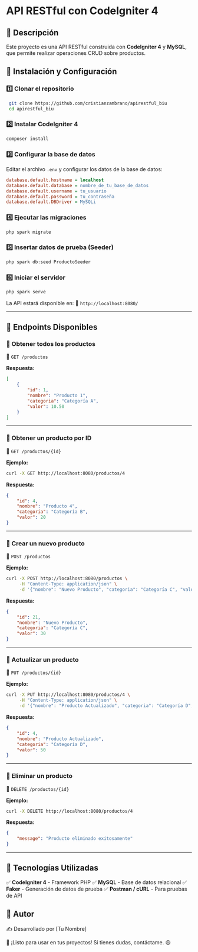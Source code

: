 # API RESTful con CodeIgniter 4

## 📌 Descripción
Este proyecto es una API RESTful construida con **CodeIgniter 4** y **MySQL**, que permite realizar operaciones CRUD sobre productos.

## 🚀 Instalación y Configuración
### **1️⃣ Clonar el repositorio**
```bash
 git clone https://github.com/cristianzambrano/apirestful_biu
 cd apirestful_biu
```

### **2️⃣ Instalar CodeIgniter 4**
```bash
composer install
```

### **3️⃣ Configurar la base de datos**
Editar el archivo `.env` y configurar los datos de la base de datos:
```ini
database.default.hostname = localhost
database.default.database = nombre_de_tu_base_de_datos
database.default.username = tu_usuario
database.default.password = tu_contraseña
database.default.DBDriver = MySQLi
```

### **4️⃣ Ejecutar las migraciones**
```bash
php spark migrate
```

### **5️⃣ Insertar datos de prueba (Seeder)**
```bash
php spark db:seed ProductoSeeder
```

### **6️⃣ Iniciar el servidor**
```bash
php spark serve
```

La API estará disponible en:
📍 `http://localhost:8080/`

---

## 📌 Endpoints Disponibles

### **🔹 Obtener todos los productos**
📌 `GET /productos`

**Respuesta:**
```json
[
    {
        "id": 1,
        "nombre": "Producto 1",
        "categoria": "Categoría A",
        "valor": 10.50
    }
]
```

---
### **🔹 Obtener un producto por ID**
📌 `GET /productos/{id}`

**Ejemplo:**
```bash
curl -X GET http://localhost:8080/productos/4
```

**Respuesta:**
```json
{
    "id": 4,
    "nombre": "Producto 4",
    "categoria": "Categoría B",
    "valor": 20
}
```

---
### **🔹 Crear un nuevo producto**
📌 `POST /productos`

**Ejemplo:**
```bash
curl -X POST http://localhost:8080/productos \
     -H "Content-Type: application/json" \
     -d '{"nombre": "Nuevo Producto", "categoria": "Categoría C", "valor": 30}'
```

**Respuesta:**
```json
{
    "id": 21,
    "nombre": "Nuevo Producto",
    "categoria": "Categoría C",
    "valor": 30
}
```

---
### **🔹 Actualizar un producto**
📌 `PUT /productos/{id}`

**Ejemplo:**
```bash
curl -X PUT http://localhost:8080/productos/4 \
     -H "Content-Type: application/json" \
     -d '{"nombre": "Producto Actualizado", "categoria": "Categoría D", "valor": 50}'
```

**Respuesta:**
```json
{
    "id": 4,
    "nombre": "Producto Actualizado",
    "categoria": "Categoría D",
    "valor": 50
}
```

---
### **🔹 Eliminar un producto**
📌 `DELETE /productos/{id}`

**Ejemplo:**
```bash
curl -X DELETE http://localhost:8080/productos/4
```

**Respuesta:**
```json
{
    "message": "Producto eliminado exitosamente"
}
```

---

## 📌 Tecnologías Utilizadas
✅ **CodeIgniter 4** - Framework PHP
✅ **MySQL** - Base de datos relacional
✅ **Faker** - Generación de datos de prueba
✅ **Postman / cURL** - Para pruebas de API

## 📌 Autor
✍️ Desarrollado por [Tu Nombre]

🚀 ¡Listo para usar en tus proyectos! Si tienes dudas, contáctame. 😃